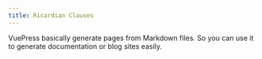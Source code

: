 ```yaml
---
title: Ricardian Clauses
---
```


VuePress basically generate pages from Markdown files. So you can use it to generate documentation or blog sites easily.
